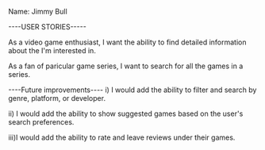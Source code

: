 Name: Jimmy Bull

----USER STORIES-----

As a video game enthusiast, I want the ability to find detailed information about the I'm interested in.

As a fan of paricular game series, I want to search for all the games in a series.


----Future improvements----
i) I would add the ability to  filter and search by genre, platform, or developer.

ii) I would add the ability to show suggested games based on the user's search preferences.

iii)I would add the ability to rate and leave reviews under their games.



